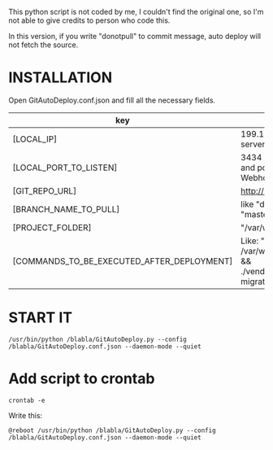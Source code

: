 This python script is not coded by me, I couldn't find the original one, so I'm not able to give credits to person who code this.

In this version, if you write "donotpull" to commit message, auto deploy will not fetch the source.


# INSTALLATION

Open GitAutoDeploy.conf.json and fill all the necessary fields.


key | value
--- | ---
[LOCAL_IP] | 199.199.199.199 (Your server ip address)
[LOCAL_PORT_TO_LISTEN] | 3434 (You will write ip and port address to Webhook in Gitlab etc.)
[GIT_REPO_URL] | http://blabla.com/bla.git
[BRANCH_NAME_TO_PULL] | like "development" , "master"
[PROJECT_FOLDER] | "/var/www/html/bla.com/"
[COMMANDS_TO_BE_EXECUTED_AFTER_DEPLOYMENT] | Like: "cd /var/www/html/bla.com/ && ./vendor/bin/db_migrate migrate"

# START IT

```
/usr/bin/python /blabla/GitAutoDeploy.py --config /blabla/GitAutoDeploy.conf.json --daemon-mode --quiet
```


#  Add script to crontab

```
crontab -e
```

Write this:

```
@reboot /usr/bin/python /blabla/GitAutoDeploy.py --config /blabla/GitAutoDeploy.conf.json --daemon-mode --quiet
```